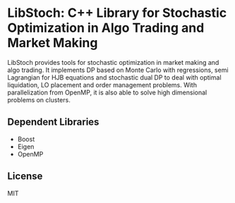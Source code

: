 # LibStoch: C++ Library for Stochastic Optimization in Algo Trading and Market Making

LibStoch provides tools for stochastic optimization in market making and algo trading. It implements DP based on Monte Carlo with regressions, semi Lagrangian for HJB equations and stochastic dual DP to deal with optimal liquidation, LO placement and order management problems. With parallelization from OpenMP, it is also able to solve high dimensional problems on clusters.

## Dependent Libraries
- Boost
- Eigen
- OpenMP

## License
MIT